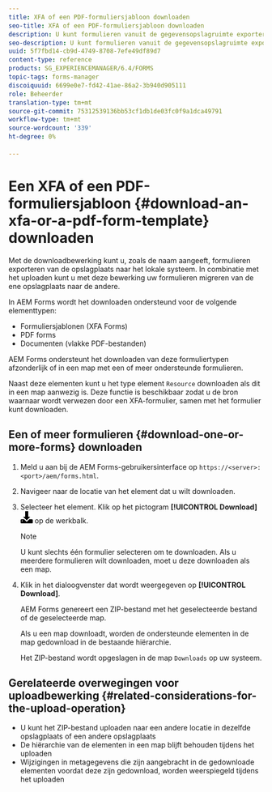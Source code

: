 ```yaml
---
title: XFA of een PDF-formuliersjabloon downloaden
seo-title: XFA of een PDF-formuliersjabloon downloaden
description: U kunt formulieren vanuit de gegevensopslagruimte exporteren naar het lokale systeem en de gedownloade formulieren migreren naar een nieuwe gegevensopslagruimte.
seo-description: U kunt formulieren vanuit de gegevensopslagruimte exporteren naar het lokale systeem en de gedownloade formulieren migreren naar een nieuwe gegevensopslagruimte.
uuid: 5f7fbd14-cb9d-4749-8708-7efe49df89d7
content-type: reference
products: SG_EXPERIENCEMANAGER/6.4/FORMS
topic-tags: forms-manager
discoiquuid: 6699e0e7-fd42-41ae-86a2-3b940d905111
role: Beheerder
translation-type: tm+mt
source-git-commit: 75312539136bb53cf1db1de03fc0f9a1dca49791
workflow-type: tm+mt
source-wordcount: '339'
ht-degree: 0%

---
```



# Een XFA of een PDF-formuliersjabloon {#download-an-xfa-or-a-pdf-form-template} downloaden

Met de downloadbewerking kunt u, zoals de naam aangeeft, formulieren exporteren van de opslagplaats naar het lokale systeem. In combinatie met het uploaden kunt u met deze bewerking uw formulieren migreren van de ene opslagplaats naar de andere.

In AEM Forms wordt het downloaden ondersteund voor de volgende elementtypen:

* Formuliersjablonen (XFA Forms)
* PDF forms
* Documenten (vlakke PDF-bestanden)

AEM Forms ondersteunt het downloaden van deze formuliertypen afzonderlijk of in een map met een of meer ondersteunde formulieren.

Naast deze elementen kunt u het type element `Resource` downloaden als dit in een map aanwezig is. Deze functie is beschikbaar zodat u de bron waarnaar wordt verwezen door een XFA-formulier, samen met het formulier kunt downloaden.

## Een of meer formulieren {#download-one-or-more-forms} downloaden

1. Meld u aan bij de AEM Forms-gebruikersinterface op `https://<server>:<port>/aem/forms.html`.

1. Navigeer naar de locatie van het element dat u wilt downloaden.

1. Selecteer het element. Klik op het pictogram **[!UICONTROL Download]** ![aem6forms_download](assets/aem6forms_download.png) op de werkbalk.

   >[!NOTE]
   >
   >U kunt slechts één formulier selecteren om te downloaden. Als u meerdere formulieren wilt downloaden, moet u deze downloaden als een map.

1. Klik in het dialoogvenster dat wordt weergegeven op **[!UICONTROL Download]**.

   AEM Forms genereert een ZIP-bestand met het geselecteerde bestand of de geselecteerde map.

   Als u een map downloadt, worden de ondersteunde elementen in de map gedownload in de bestaande hiërarchie.

   Het ZIP-bestand wordt opgeslagen in de map `Downloads` op uw systeem.

## Gerelateerde overwegingen voor uploadbewerking {#related-considerations-for-the-upload-operation}

* U kunt het ZIP-bestand uploaden naar een andere locatie in dezelfde opslagplaats of een andere opslagplaats
* De hiërarchie van de elementen in een map blijft behouden tijdens het uploaden
* Wijzigingen in metagegevens die zijn aangebracht in de gedownloade elementen voordat deze zijn gedownload, worden weerspiegeld tijdens het uploaden

